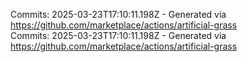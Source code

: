 Commits: 2025-03-23T17:10:11.198Z - Generated via https://github.com/marketplace/actions/artificial-grass
<br>
Commits: 2025-03-23T17:10:11.198Z - Generated via https://github.com/marketplace/actions/artificial-grass
<br>
